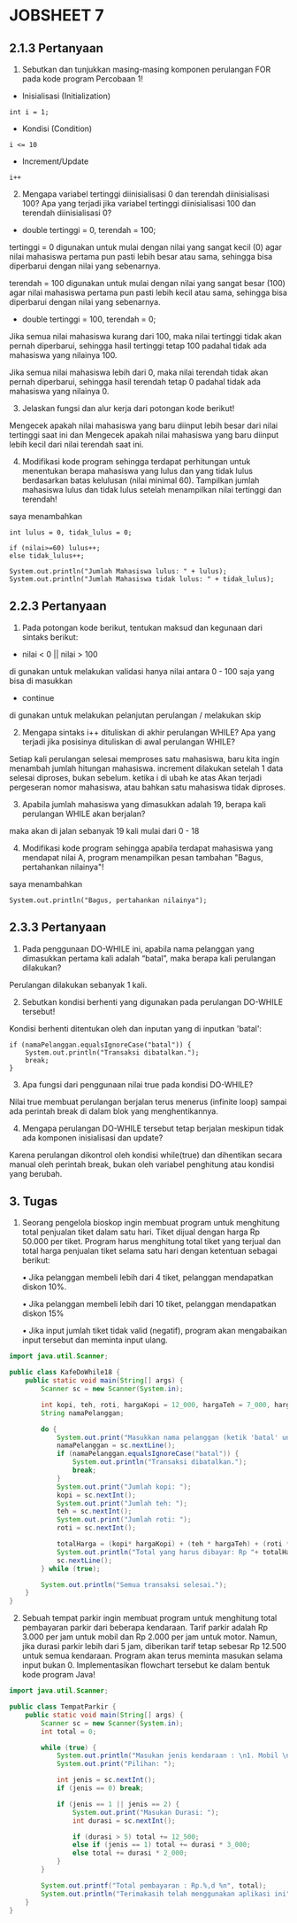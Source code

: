 # JOBSHEET 7

## 2.1.3 Pertanyaan

1. Sebutkan dan tunjukkan masing-masing komponen perulangan FOR pada kode program
   Percobaan 1!

- Inisialisasi (Initialization)

```
int i = 1;
```
- Kondisi (Condition)

```
i <= 10
```
- Increment/Update

```
i++
```

2. Mengapa variabel tertinggi diinisialisasi 0 dan terendah diinisialisasi 100? Apa yang
   terjadi jika variabel tertinggi diinisialisasi 100 dan terendah diinisialisasi 0?

- double tertinggi = 0, terendah = 100;

tertinggi = 0 digunakan untuk mulai dengan nilai yang sangat kecil (0) agar nilai mahasiswa pertama pun pasti lebih besar atau sama, sehingga bisa diperbarui dengan nilai yang sebenarnya.

terendah = 100 digunakan untuk mulai dengan nilai yang sangat besar (100) agar nilai mahasiswa pertama pun pasti lebih kecil atau sama, sehingga bisa diperbarui dengan nilai yang sebenarnya.

- double tertinggi = 100, terendah = 0;

Jika semua nilai mahasiswa kurang dari 100, maka nilai tertinggi tidak akan pernah diperbarui, sehingga hasil tertinggi tetap 100 padahal tidak ada mahasiswa yang nilainya 100.

Jika semua nilai mahasiswa lebih dari 0, maka nilai terendah tidak akan pernah diperbarui, sehingga hasil terendah tetap 0 padahal tidak ada mahasiswa yang nilainya 0.

3. Jelaskan fungsi dan alur kerja dari potongan kode berikut!

Mengecek apakah nilai mahasiswa yang baru diinput lebih besar dari nilai tertinggi saat ini dan Mengecek apakah nilai mahasiswa yang baru diinput lebih kecil dari nilai terendah saat ini.

4. Modifikasi kode program sehingga terdapat perhitungan untuk menentukan berapa
   mahasiswa yang lulus dan yang tidak lulus berdasarkan batas kelulusan (nilai minimal 60).
   Tampilkan jumlah mahasiswa lulus dan tidak lulus setelah menampilkan nilai tertinggi
   dan terendah!

saya menambahkan
```
int lulus = 0, tidak_lulus = 0;

if (nilai>=60) lulus++;
else tidak_lulus++;

System.out.println("Jumlah Mahasiswa lulus: " + lulus);
System.out.println("Jumlah Mahasiswa tidak lulus: " + tidak_lulus);
```

## 2.2.3 Pertanyaan

1. Pada potongan kode berikut, tentukan maksud dan kegunaan dari sintaks berikut:

- nilai < 0 || nilai > 100

di gunakan untuk melakukan validasi hanya nilai antara 0 - 100 saja yang bisa di masukkan

- continue

di gunakan untuk melakukan pelanjutan perulangan / melakukan skip

2. Mengapa sintaks i++ dituliskan di akhir perulangan WHILE? Apa yang terjadi jika posisinya dituliskan di awal perulangan WHILE?

Setiap kali perulangan selesai memproses satu mahasiswa, baru kita ingin menambah jumlah hitungan mahasiswa. increment dilakukan setelah 1 data selesai diproses, bukan sebelum. ketika i di ubah ke atas Akan terjadi pergeseran nomor mahasiswa, atau bahkan satu mahasiswa tidak diproses.

3. Apabila jumlah mahasiswa yang dimasukkan adalah 19, berapa kali perulangan WHILE akan berjalan?

maka akan di jalan sebanyak 19 kali mulai dari 0 - 18

4. Modifikasi kode program sehingga apabila terdapat mahasiswa yang mendapat nilai A, program menampilkan pesan tambahan "Bagus, pertahankan nilainya"!

saya menambahkan 
```
System.out.println("Bagus, pertahankan nilainya");
```

## 2.3.3 Pertanyaan

1. Pada penggunaan DO-WHILE ini, apabila nama pelanggan yang dimasukkan pertama kali adalah “batal”, maka berapa kali perulangan dilakukan?

Perulangan dilakukan sebanyak 1 kali.

2. Sebutkan kondisi berhenti yang digunakan pada perulangan DO-WHILE tersebut!

Kondisi berhenti ditentukan oleh dan inputan yang di inputkan 'batal':
```
if (namaPelanggan.equalsIgnoreCase("batal")) {
    System.out.println("Transaksi dibatalkan.");
    break;
}
```

3. Apa fungsi dari penggunaan nilai true pada kondisi DO-WHILE?

Nilai true membuat perulangan berjalan terus menerus (infinite loop) sampai ada perintah break di dalam blok yang menghentikannya.

4. Mengapa perulangan DO-WHILE tersebut tetap berjalan meskipun tidak ada komponen inisialisasi dan update?

Karena perulangan dikontrol oleh kondisi while(true) dan dihentikan secara manual oleh perintah break, bukan oleh variabel penghitung atau kondisi yang berubah.

## 3. Tugas

1. Seorang pengelola bioskop ingin membuat program untuk menghitung total penjualan tiket dalam satu hari. Tiket dijual dengan harga Rp 50.000 per tiket. Program harus menghitung total tiket yang terjual dan total harga penjualan tiket selama satu hari dengan ketentuan sebagai berikut:

   • Jika pelanggan membeli lebih dari 4 tiket, pelanggan mendapatkan diskon 10%.

   • Jika pelanggan membeli lebih dari 10 tiket, pelanggan mendapatkan diskon 15%

   • Jika input jumlah tiket tidak valid (negatif), program akan mengabaikan input tersebut dan meminta input ulang.

```java
import java.util.Scanner;

public class KafeDoWhile18 {
    public static void main(String[] args) {
        Scanner sc = new Scanner(System.in);

        int kopi, teh, roti, hargaKopi = 12_000, hargaTeh = 7_000, hargaRoti = 20_000, totalHarga;
        String namaPelanggan;

        do {
            System.out.print("Masukkan nama pelanggan (ketik 'batal' untuk keluar): ");
            namaPelanggan = sc.nextLine();
            if (namaPelanggan.equalsIgnoreCase("batal")) {
                System.out.println("Transaksi dibatalkan.");
                break;
            }
            System.out.print("Jumlah kopi: ");
            kopi = sc.nextInt();
            System.out.print("Jumlah teh: ");
            teh = sc.nextInt();
            System.out.print("Jumlah roti: ");
            roti = sc.nextInt();

            totalHarga = (kopi* hargaKopi) + (teh * hargaTeh) + (roti * hargaRoti);
            System.out.println("Total yang harus dibayar: Rp "+ totalHarga);
            sc.nextLine();
        } while (true);

        System.out.println("Semua transaksi selesai.");
    }
}
```

2. Sebuah tempat parkir ingin membuat program untuk menghitung total pembayaran parkir dari beberapa kendaraan. Tarif parkir adalah Rp 3.000 per jam untuk mobil dan Rp 2.000 per jam untuk motor. Namun, jika durasi parkir lebih dari 5 jam, diberikan tarif tetap sebesar Rp 12.500 untuk semua kendaraan. Program akan terus meminta masukan selama input bukan 0. Implementasikan flowchart tersebut ke dalam bentuk kode program Java!

```java
import java.util.Scanner;

public class TempatParkir {
    public static void main(String[] args) {
        Scanner sc = new Scanner(System.in);
        int total = 0;

        while (true) {
            System.out.println("Masukan jenis kendaraan : \n1. Mobil \n2. Motor \n0. Keluar");
            System.out.print("Pilihan: ");

            int jenis = sc.nextInt();
            if (jenis == 0) break;

            if (jenis == 1 || jenis == 2) {
                System.out.print("Masukan Durasi: ");
                int durasi = sc.nextInt();

                if (durasi > 5) total += 12_500;
                else if (jenis == 1) total += durasi * 3_000;
                else total += durasi * 2_000;
            }
        }

        System.out.printf("Total pembayaran : Rp.%,d %n", total);
        System.out.println("Terimakasih telah menggunakan aplikasi ini");
    }
}
```
